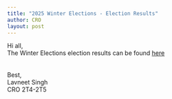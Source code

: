 ```yaml
---
title: "2025 Winter Elections - Election Results"
author: CRO
layout: post
---
```


Hi all, <br>
The Winter Elections election results can be found <a href="https://drive.google.com/file/d/1F9oNGbdP73vlL4l2vkXzJbPMKmeQdk3C/view?usp=sharing">here</a>  
<br><br>
Best,<br>
Lavneet Singh<br>
CRO 2T4-2T5
